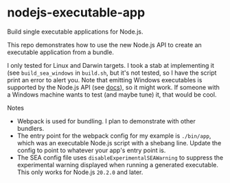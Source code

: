 # nodejs-executable-app

Build single executable applications for Node.js.

This repo demonstrates how to use the new Node.js API to create an executable
application from a bundle.

I only tested for Linux and Darwin targets. I took a stab at implementing it
(see `build_sea_windows` in `build.sh`, but it's not tested, so I have the
script print an error to alert you. Note that emitting Windows executables is
supported by the Node.js API (see [docs]), so it might work. If someone with a
Windows machine wants to test (and maybe tune) it, that would be cool.

Notes

* Webpack is used for bundling. I plan to demonstrate with other bundlers.
* The entry point for the webpack config for my example is `./bin/app`, which
  was an executable Node.js script with a shebang line. Update the config to
  point to whatever your app's entry point is.
* The SEA config file uses `disableExperimentalSEAWarning` to suppress the
  experimental warning displayed when running a generated executable. This
  only works for Node.js `20.2.0` and later.

[docs]:
https://nodejs.org/api/single-executable-applications.html#single-executable-applications

[issue]:
https://github.com/nodejs/node/issues/50547
